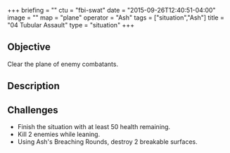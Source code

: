 +++
briefing = ""
ctu = "fbi-swat"
date = "2015-09-26T12:40:51-04:00"
image = ""
map = "plane"
operator = "Ash"
tags = ["situation","Ash"]
title = "04 Tubular Assault"
type = "situation"
+++

<!--more-->

## Objective

Clear the plane of enemy combatants.

## Description


## Challenges

* Finish the situation with at least 50 health remaining.
* Kill 2 enemies while leaning.
* Using Ash's Breaching Rounds, destroy 2 breakable surfaces.
